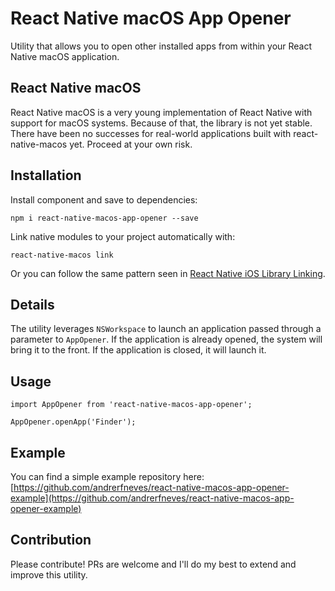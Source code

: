 # React Native macOS App Opener
Utility that allows you to open other installed apps from within your React Native macOS application.

## React Native macOS
React Native macOS is a very young implementation of React Native with support for macOS systems. Because of that, the library is not yet stable. There have been no successes for real-world applications built with react-native-macos yet. Proceed at your own risk.

## Installation
Install component and save to dependencies:
```
npm i react-native-macos-app-opener --save
```

Link native modules to your project automatically with:
```
react-native-macos link
```
Or you can follow the same pattern seen in [React Native iOS Library Linking](https://facebook.github.io/react-native/docs/linking-libraries-ios.html).

## Details
The utility leverages `NSWorkspace` to launch an application passed through a parameter to `AppOpener`. If the application is already opened, the system will bring it to the front. If the application is closed, it will launch it.

## Usage
```
import AppOpener from 'react-native-macos-app-opener';

AppOpener.openApp('Finder');
```

## Example
You can find a simple example repository here:
[https://github.com/andrerfneves/react-native-macos-app-opener-example](https://github.com/andrerfneves/react-native-macos-app-opener-example)

## Contribution
Please contribute! PRs are welcome and I'll do my best to extend and improve this utility.
